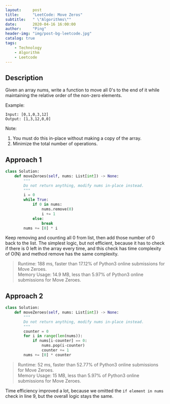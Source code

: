 ```yaml
---
layout:     post
title:      "LeetCode: Move Zeros"
subtitle:   " \"Algorithms\""
date:       2020-04-16 16:00:00
author:     "Ping"
header-img: "img/post-bg-leetcode.jpg"
catalog: true
tags:
    - Technology
    - Algorithm
    - Leetcode
---
```


## Description
Given an array nums, write a function to move all 0's to the end of it while maintaining the relative order of the non-zero elements.

Example:

```
Input: [0,1,0,3,12]
Output: [1,3,12,0,0]
````

Note:

1. You must do this in-place without making a copy of the array.
2. Minimize the total number of operations.


## Approach 1
```python
class Solution:
    def moveZeroes(self, nums: List[int]) -> None:
        """
        Do not return anything, modify nums in-place instead.
        """
        i = 0
        while True:
            if 0 in nums:
                nums.remove(0)
                i += 1
            else:
                break
        nums += [0] * i
````
Keep removing and counting all 0 from list, then add those number of 0 back to the list. The simplest logic, but not efficient, because it has to check if there is 0 left in the array every time, and this check has time complexity of O(N) and method remove has the same complexity.

> Runtime: 188 ms, faster than 17.12% of Python3 online submissions for Move Zeroes.  
Memory Usage: 14.9 MB, less than 5.97% of Python3 online submissions for Move Zeroes.


## Approach 2
```python
class Solution:
    def moveZeroes(self, nums: List[int]) -> None:
        """
        Do not return anything, modify nums in-place instead.
        """
        counter = 0
        for i in range(len(nums)):
            if nums[i-counter] == 0:
                nums.pop(i-counter)
                counter += 1
        nums += [0] * counter
````
>Runtime: 52 ms, faster than 52.77% of Python3 online submissions for Move Zeroes.  
Memory Usage: 15 MB, less than 5.97% of Python3 online submissions for Move Zeroes.

Time efficiency improved a lot, because we omitted the `if element in nums` check in line 9, but the overall logic stays the same.



